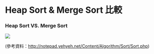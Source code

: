 # Heap Sort & Merge Sort 比較

### Heap Sort  VS.   Merge Sort

![](https://github.com/stopraining/LearningNote/blob/master/pic/21.jpg)



(參考資料：http://notepad.yehyeh.net/Content/Algorithm/Sort/Sort.php)
